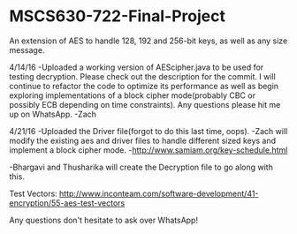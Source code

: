 # MSCS630-722-Final-Project
An extension of AES to handle 128, 192 and 256-bit keys, as well as any size message.

4/14/16
  -Uploaded a working version of AEScipher.java to be used for testing decryption. Please check out the description for the commit. I will continue to refactor the code to optimize its performance as well as begin exploring implementations of a block cipher mode(probably CBC or possibly ECB depending on time constraints). Any questions please hit me up on WhatsApp. -Zach

4/21/16
  -Uploaded the Driver file(forgot to do this last time, oops).
  -Zach will modify the existing aes and driver files to handle different sized keys and implement a block cipher mode.
    -http://www.samiam.org/key-schedule.html
  
  -Bhargavi and Thusharika will create the Decryption file to go along with this.
  
  
Test Vectors: http://www.inconteam.com/software-development/41-encryption/55-aes-test-vectors

Any questions don't hesitate to ask over WhatsApp!
